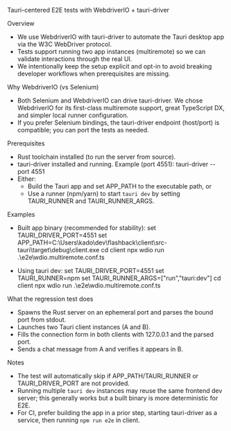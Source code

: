 Tauri-centered E2E tests with WebdriverIO + tauri-driver

Overview
- We use WebdriverIO with tauri-driver to automate the Tauri desktop app via the W3C WebDriver protocol.
- Tests support running two app instances (multiremote) so we can validate interactions through the real UI.
- We intentionally keep the setup explicit and opt-in to avoid breaking developer workflows when prerequisites are missing.

Why WebdriverIO (vs Selenium)
- Both Selenium and WebdriverIO can drive tauri-driver. We chose WebdriverIO for its first-class multiremote support, great TypeScript DX, and simpler local runner configuration.
- If you prefer Selenium bindings, the tauri-driver endpoint (host/port) is compatible; you can port the tests as needed.

Prerequisites
- Rust toolchain installed (to run the server from source).
- tauri-driver installed and running. Example (port 4551):
  tauri-driver --port 4551
- Either:
  - Build the Tauri app and set APP_PATH to the executable path, or
  - Use a runner (npm/yarn) to start `tauri dev` by setting TAURI_RUNNER and TAURI_RUNNER_ARGS.

Examples
- Built app binary (recommended for stability):
  set TAURI_DRIVER_PORT=4551
  set APP_PATH=C:\\Users\\kado\\dev\\flashback\\client\\src-tauri\\target\\debug\\client.exe
  cd client
  npx wdio run .\e2e\wdio.multiremote.conf.ts

- Using tauri dev:
  set TAURI_DRIVER_PORT=4551
  set TAURI_RUNNER=npm
  set TAURI_RUNNER_ARGS=["run","tauri:dev"]
  cd client
  npx wdio run .\e2e\wdio.multiremote.conf.ts

What the regression test does
- Spawns the Rust server on an ephemeral port and parses the bound port from stdout.
- Launches two Tauri client instances (A and B).
- Fills the connection form in both clients with 127.0.0.1 and the parsed port.
- Sends a chat message from A and verifies it appears in B.

Notes
- The test will automatically skip if APP_PATH/TAURI_RUNNER or TAURI_DRIVER_PORT are not provided.
- Running multiple `tauri dev` instances may reuse the same frontend dev server; this generally works but a built binary is more deterministic for E2E.
- For CI, prefer building the app in a prior step, starting tauri-driver as a service, then running `npm run e2e` in client.
